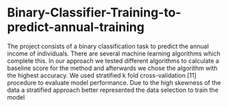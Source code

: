 # Binary-Classifier-Training-to-predict-annual-training
The project consists of a binary classification task to predict the annual income of individuals. There are several machine learning algorithms which complete this. In our approach we tested different algorithms to calculate a baseline score for the method and afterwards we chose the algorithm with the highest accuracy. We used stratified k fold cross-validation [11] procedure to evaluate model performance. Due to the high skewness of the data a stratified approach better represented the data selection to train the model
